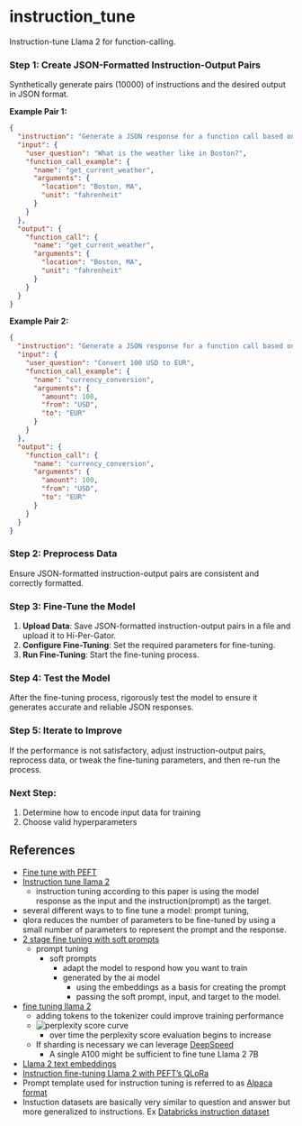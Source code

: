 # instruction_tune
Instruction-tune Llama 2 for function-calling.

### Step 1: Create JSON-Formatted Instruction-Output Pairs
Synthetically generate pairs (10000) of instructions and the desired output in JSON format.

**Example Pair 1:**
```json
{
  "instruction": "Generate a JSON response for a function call based on the user's question and the function call example.",
  "input": {
    "user_question": "What is the weather like in Boston?",
    "function_call_example": {
      "name": "get_current_weather",
      "arguments": {
        "location": "Boston, MA",
        "unit": "fahrenheit"
      }
    }
  },
  "output": {
    "function_call": {
      "name": "get_current_weather",
      "arguments": {
        "location": "Boston, MA",
        "unit": "fahrenheit"
      }
    }
  }
}
```

**Example Pair 2:**
```json
{
  "instruction": "Generate a JSON response for a function call based on the user's question and the function call example.",
  "input": {
    "user_question": "Convert 100 USD to EUR",
    "function_call_example": {
      "name": "currency_conversion",
      "arguments": {
        "amount": 100,
        "from": "USD",
        "to": "EUR"
      }
    }
  },
  "output": {
    "function_call": {
      "name": "currency_conversion",
      "arguments": {
        "amount": 100,
        "from": "USD",
        "to": "EUR"
      }
    }
  }
}
```

### Step 2: Preprocess Data
Ensure JSON-formatted instruction-output pairs are consistent and correctly formatted. 

### Step 3: Fine-Tune the Model
1. **Upload Data**: Save JSON-formatted instruction-output pairs in a file and upload it to Hi-Per-Gator.
2. **Configure Fine-Tuning**: Set the required parameters for fine-tuning.
3. **Run Fine-Tuning**: Start the fine-tuning process.

### Step 4: Test the Model
After the fine-tuning process, rigorously test the model to ensure it generates accurate and reliable JSON responses.

### Step 5: Iterate to Improve
If the performance is not satisfactory, adjust instruction-output pairs, reprocess data, or tweak the fine-tuning parameters, and then re-run the process.

### Next Step:
1. Determine how to encode input data for training
2. Choose valid hyperparameters

## References
- [Fine tune with PEFT](https://huggingface.co/blog/llama2#fine-tuning-with-peft)
- [Instruction tune llama 2](https://www.philschmid.de/instruction-tune-llama-2)
  - instruction tuning according to this paper is using the model response as the input and the instruction(prompt) as the target.
- several different ways to to fine tune a model: prompt tuning, 
- qlora reduces the number of parameters to be fine-tuned by using a small number of parameters to represent the prompt and the response.
- [2 stage fine tuning with soft prompts](https://arxiv.org/pdf/2211.00635.pdf)
  - prompt tuning
    - soft prompts
      - adapt the model to respond how you want to train
      - generated by the ai model
        - using the embeddings as a basis for creating the prompt
        - passing the soft prompt, input, and target to the model.
- [fine tuning llama 2](https://www.anyscale.com/blog/fine-tuning-llama-2-a-comprehensive-case-study-for-tailoring-models-to-unique-applications)
  - adding tokens to the tokenizer could improve training performance
  - ![perplexity score curve](https://images.ctfassets.net/xjan103pcp94/1NHkYacCqQEDmHOx3fGJyt/f86fc3eff57937c027ae17f45bee2b9a/Llama_2_learning_curve.png)
    - over time the perplexity score evaluation begins to increase
  - If sharding is necessary we can leverage [DeepSpeed](https://github.com/microsoft/DeepSpeed)
    - A single A100 might be sufficient to fine tune Llama 2 7B
- [Llama 2 text embeddings](https://medium.com/@liusimao8/using-llama-2-models-for-text-embedding-with-langchain-79183350593d)
- [Instruction fine-tuning Llama 2 with PEFT’s QLoRa](https://ukey.co/blog/finetune-llama-2-peft-qlora-huggingface/)
- Prompt template used for instruction tuning is referred to as [Alpaca format](https://github.com/tatsu-lab/stanford_alpaca#data-release)
- Instuction datasets are basically very similar to question and answer but more generalized to instructions. Ex [Databricks instruction dataset](https://huggingface.co/datasets/databricks/databricks-dolly-15k)

